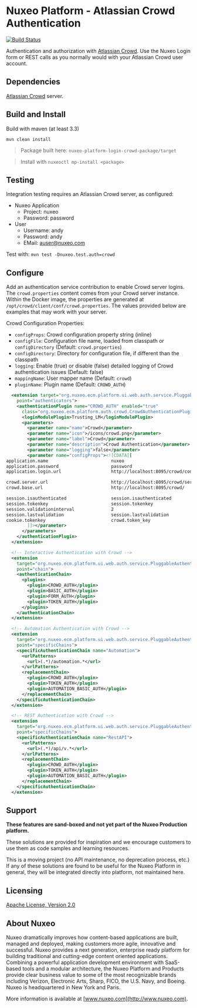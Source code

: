 # Nuxeo Platform - Atlassian Crowd Authentication

[![Build Status](https://qa.nuxeo.org/jenkins/buildStatus/icon?job=Sandbox/sandbox_nuxeo-platform-login-crowd-master)](https://qa.nuxeo.org/jenkins/view/Sandbox/job/Sandbox/job/sandbox_nuxeo-platform-login-crowd-master/)

Authentication and authorization with [Atlassian Crowd](https://www.atlassian.com/software/crowd).  Use the Nuxeo Login form or REST calls as you normally would with your Atlassian Crowd user account.

## Dependencies

[Atlassian Crowd](https://www.atlassian.com/software/crowd) server.

## Build and Install

Build with maven (at least 3.3)

```
mvn clean install
```
> Package built here: `nuxeo-platform-login-crowd-package/target`

> Install with `nuxeoctl mp-install <package>`

## Testing

Integration testing requires an Atlassian Crowd server, as configured:
* Nuxeo Application
  * Project: nuxeo
  * Password: password
* User
  * Username: andy
  * Password: andy
  * EMail: auser@nuxeo.com

Test with: `mvn test -Dnuxeo.test.auth=crowd`

## Configure

Add an authentication service contribution to enable Crowd server logins.  The `crowd.properties` content comes from your Crowd server instance.  Within the Docker image, the properties are generated at `/opt/crowd/client/conf/crowd.properties`.  The values provided below are examples that may work with your server.

Crowd Configuration Properties:

* `configProps`: Crowd configuration property string (inline)
* `configFile`: Configuration file name, loaded from classpath or `configDirectory` (Default: `crowd.properties`)
* `configDirectory`: Directory for configuration file, if different than the classpath
* `logging`: Enable (true) or disable (false) detailed logging of Crowd authentication issues (Default: false)
* `mappingName`: User mapper name (Default: `crowd`)
* `pluginName`: Plugin name (Default: `CROWD_AUTH`)

```xml
  <extension target="org.nuxeo.ecm.platform.ui.web.auth.service.PluggableAuthenticationService"
    point="authenticators">
    <authenticationPlugin name="CROWD_AUTH" enabled="true"
      class="org.nuxeo.ecm.platform.auth.crowd.CrowdAuthenticationPlugin">
      <loginModulePlugin>Trusting_LM</loginModulePlugin>
      <parameters>
        <parameter name="name">Crowd</parameter>
        <parameter name="icon">/icons/crowd.png</parameter>
        <parameter name="label">Crowd</parameter>
        <parameter name="description">Crowd Authentication</parameter>
        <parameter name="logging">false</parameter>
        <parameter name="configProps"><![CDATA[[
application.name                        nuxeo
application.password                    password
application.login.url                   http://localhost:8095/crowd/console/

crowd.server.url                        http://localhost:8095/crowd/services/
crowd.base.url                          http://localhost:8095/crowd/

session.isauthenticated                 session.isauthenticated
session.tokenkey                        session.tokenkey
session.validationinterval              2
session.lastvalidation                  session.lastvalidation
cookie.tokenkey                         crowd.token_key
        ]]></parameter>
      </parameters>
    </authenticationPlugin>
  </extension>

  <!-- Interactive Authentication with Crowd -->
  <extension
    target="org.nuxeo.ecm.platform.ui.web.auth.service.PluggableAuthenticationService"
    point="chain">
    <authenticationChain>
      <plugins>
        <plugin>CROWD_AUTH</plugin>
        <plugin>BASIC_AUTH</plugin>
        <plugin>FORM_AUTH</plugin>
        <plugin>TOKEN_AUTH</plugin>
      </plugins>
    </authenticationChain>
  </extension>

  <!-- Automation Authentication with Crowd -->
  <extension
    target="org.nuxeo.ecm.platform.ui.web.auth.service.PluggableAuthenticationService"
    point="specificChains">
    <specificAuthenticationChain name="Automation">
      <urlPatterns>
        <url>(.*)/automation.*</url>
      </urlPatterns>
      <replacementChain>
        <plugin>CROWD_AUTH</plugin>
        <plugin>TOKEN_AUTH</plugin>
        <plugin>AUTOMATION_BASIC_AUTH</plugin>
      </replacementChain>
    </specificAuthenticationChain>
  </extension>

  <!-- REST Authentication with Crowd -->
  <extension
    target="org.nuxeo.ecm.platform.ui.web.auth.service.PluggableAuthenticationService"
    point="specificChains">
    <specificAuthenticationChain name="RestAPI">
      <urlPatterns>
        <url>(.*)/api/v.*</url>
      </urlPatterns>
      <replacementChain>
        <plugin>CROWD_AUTH</plugin>
        <plugin>TOKEN_AUTH</plugin>
        <plugin>AUTOMATION_BASIC_AUTH</plugin>
      </replacementChain>
    </specificAuthenticationChain>
  </extension>
```

## Support

**These features are sand-boxed and not yet part of the Nuxeo Production platform.**

These solutions are provided for inspiration and we encourage customers to use them as code samples and learning resources.

This is a moving project (no API maintenance, no deprecation process, etc.) If any of these solutions are found to be useful for the Nuxeo Platform in general, they will be integrated directly into platform, not maintained here.

## Licensing

[Apache License, Version 2.0](http://www.apache.org/licenses/LICENSE-2.0)

## About Nuxeo

Nuxeo dramatically improves how content-based applications are built, managed and deployed, making customers more agile, innovative and successful. Nuxeo provides a next generation, enterprise ready platform for building traditional and cutting-edge content oriented applications. Combining a powerful application development environment with SaaS-based tools and a modular architecture, the Nuxeo Platform and Products provide clear business value to some of the most recognizable brands including Verizon, Electronic Arts, Sharp, FICO, the U.S. Navy, and Boeing. Nuxeo is headquartered in New York and Paris.

More information is available at [www.nuxeo.com](http://www.nuxeo.com).

